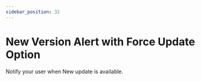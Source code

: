 ```yaml
---
sidebar_position: 32
---
```

# New Version Alert with Force Update Option

Notify your user when New update is available. 